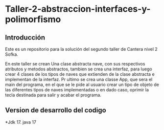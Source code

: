 # Taller-2-abstraccion-interfaces-y-polimorfismo

## Introducción
Este es un repositorio para la solución del segundo taller de Cantera nivel 2 Sofka.

En este taller se crean Una clase abstracta nave, con sus respectivos atributos y metodos abstractos, tambien se crea una interfaz, para luego crear 4 clases de los tipos de naves que extienden de la clase abstracta e implementan de la interfaz.  Pr ultimo se crea una classe App, que sera el main del programa, en el que se le pide al usuario crear un tipo de objeto de las diferentes tipos de naves implementadas o en dado caso, oprimir la tecla destinada para salir y acabar el programa.


## Version de desarrollo del codigo
*Jdk 17. java 17